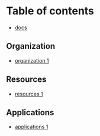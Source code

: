 # Table of contents

* [docs](README.md)

## Organization

* [organization 1](organization/organization-1.md)

## Resources

* [resources 1](resources/resources-1.md)

## Applications

* [applications 1](applications/applications-1.md)

